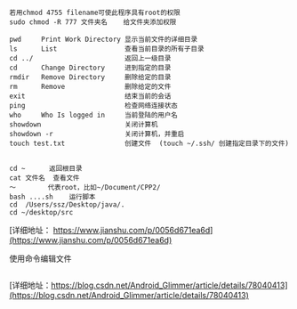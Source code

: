 
```
若用chmod 4755 filename可使此程序具有root的权限
sudo chmod -R 777 文件夹名    给文件夹添加权限

pwd     Print Work Directory 显示当前文件的详细目录
ls      List                 查看当前目录的所有子目录
cd ../                       返回上一级目录
cd      Change Directory     进到指定的目录
rmdir   Remove Directory     删除给定的目录
rm      Remove               删除给定的文件
exit                         结束当前的会话
ping                         检查网络连接状态
who     Who Is logged in     当前登陆的用户名
showdown                     关闭计算机
showdown -r                  关闭计算机，并重启
touch test.txt               创建文件  (touch ~/.ssh/ 创建指定目录下的文件) 
               
 
cd ~      返回根目录
cat 文件名  查看文件
～        代表root，比如~/Document/CPP2/
bash ....sh    运行脚本
cd  /Users/ssz/Desktop/java/. 
cd ~/desktop/src
```
[详细地址： https://www.jianshu.com/p/0056d671ea6d](https://www.jianshu.com/p/0056d671ea6d)

使用命令编辑文件
```
```
[详细地址：https://blog.csdn.net/Android_Glimmer/article/details/78040413](https://blog.csdn.net/Android_Glimmer/article/details/78040413)